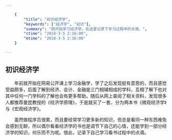 ```yaml
---

    {
        "title": "初识经济学",
        "keywords": ["经济学", "初识"],
        "summary": "刚开始学习经济学，在这里记录下学习过程中的点滴。",
        "ctime": "2018-3-5 2:16:00",
        "mtime": "2018-3-5 2:16:00"
    }

--- 
```


## 初识经济学

　　年前就开始在网易公开课上学习金融学，学了之后发现挺有意思的，而且感觉受益颇多，后面了解到经济、会计、金融是三门相辅相成的学科，互相了解下也对其中任何一门学科的了解也会有更多帮助。随后从网上查阅了相关资料，发现很多人都推荐曼昆教授的《经济学原理》，于是就买了一套，分为两本书《微观经济学》与《宏观经济学》。

　　虽然做程序员很累，而且要经常学习更多新的知识，但总是看同一种东西难免会感到无聊，所以偶尔看看经济学的书也是调节下自己的心情，还能学到一部分经济学的知识，何乐而不为呢。借此，记录下自己学习看书过程中的点滴。